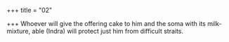 +++
title = "02"

+++
Whoever will give the offering cake to him and the soma with its  milk-mixture,
able (Indra) will protect just him from difficult straits.